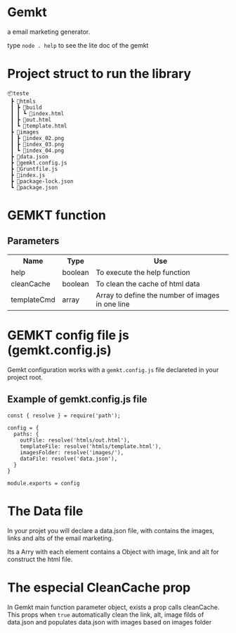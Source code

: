 # Gemkt 
a email marketing generator.

type ```node . help``` to see the lite doc of the gemkt

# Project struct to run the library

```
📦teste
 ┣ 📂htmls
 ┃ ┣ 📂build
 ┃ ┃ ┗ 📜index.html
 ┃ ┣ 📜out.html
 ┃ ┗ 📜template.html
 ┣ 📂images
 ┃ ┣ 📜index_02.png
 ┃ ┣ 📜index_03.png
 ┃ ┗ 📜index_04.png
 ┣ 📜data.json
 ┣ 📜gemkt.config.js
 ┣ 📜Gruntfile.js
 ┣ 📜index.js
 ┣ 📜package-lock.json
 ┗ 📜package.json
 ```

# GEMKT function

## Parameters

<table>
  <tr>
    <th>Name</th>
    <th>Type</th> 
    <th>Use</th>
  </tr>
  <tr>
    <td>help</td>
    <td>boolean</td>
    <td>To execute the help function</td>
  </tr>
  <tr>
    <td>cleanCache</td>
    <td>boolean</td>
    <td>To clean the cache of html data</td>
  </tr>
  <tr>
    <td>templateCmd</td>
    <td>array</td>
    <td>Array to define the number of images in one line</td>
  </tr>
</table>

# GEMKT config file js (gemkt.config.js)

Gemkt configuration works with a ```gemkt.config.js``` file declareted in your project root.

## Example of gemkt.config.js file

```
const { resolve } = require('path');

config = {
  paths: {
    outFile: resolve('htmls/out.html'),
    templateFile: resolve('htmls/template.html'),
    imagesFolder: resolve('images/'),
    dataFile: resolve('data.json'),
  }
}

module.exports = config

```

# The Data file

In your projet you will declare a data.json file, with contains the images, links and alts of the email marketing.

Its a Arry with each element contains a Object with image, link and alt for construct the html file.

# The especial CleanCache prop

In Gemkt main function parameter object, exists a prop calls cleanCache. This props when ```true``` automatically clean the link, alt, image filds of data.json and populates data.json with images based on images folder